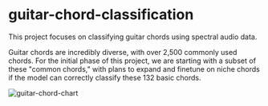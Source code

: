 # guitar-chord-classification
This project focuses on classifying guitar chords using spectral audio data.

Guitar chords are incredibly diverse, with over 2,500 commonly used chords. For the initial phase of this project, we are starting with a subset of these "common chords," with plans to expand and finetune on niche chords if the model can correctly classify these 132 basic chords.

![guitar-chord-chart](https://github.com/user-attachments/assets/63267adf-692a-4439-aa6d-04ac4dd9f7ff)
